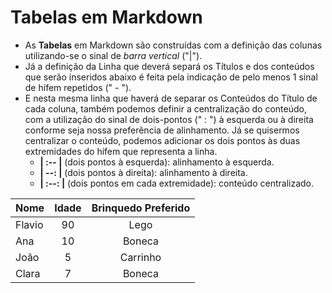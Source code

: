 # Tabelas em Markdown
- As **Tabelas** em Markdown são construídas com a definição das colunas utilizando-se o sinal de _barra vertical_ ("|").<br>
- Já a definição da Linha que deverá separá os Títulos e dos conteúdos que serão inseridos abaixo é feita pela indicação de pelo menos 1 sinal de hífem repetidos (" - ").
- E nesta mesma linha que haverá de separar os Conteúdos do Título de cada coluna, também podemos definir a centralização do conteúdo, com a utilização do sinal de dois-pontos (" : ") à esquerda ou à direita conforme seja nossa preferência de alinhamento. Já se quisermos centralizar o conteúdo, podemos adicionar os dois pontos às duas extremidades do hífem que representa a linha.
    - **| :-- |** (dois pontos à esquerda): alinhamento à esquerda.
    - **| --: |** (dois pontos à direita): alinhamento à direita.
    - **| :--: |** (dois pontos em cada extremidade): conteúdo centralizado.

|Nome|Idade|Brinquedo Preferido|
| :- | :-: | :-: |
| Flavio | 90 | Lego |
| Ana | 10 | Boneca |
| João | 5 | Carrinho |
| Clara | 7 | Boneca |

